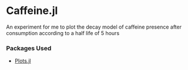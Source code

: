 # Caffeine.jl

An experiment for me to plot the decay model of caffeine presence after
consumption according to a half life of 5 hours

### Packages Used
- [Plots.jl](http://docs.juliaplots.org/latest/)
